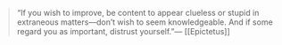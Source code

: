 > “If you wish to improve, be content to appear clueless or stupid in extraneous matters—don’t wish to seem knowledgeable. And if some regard you as important, distrust yourself.”—
> [[Epictetus]]